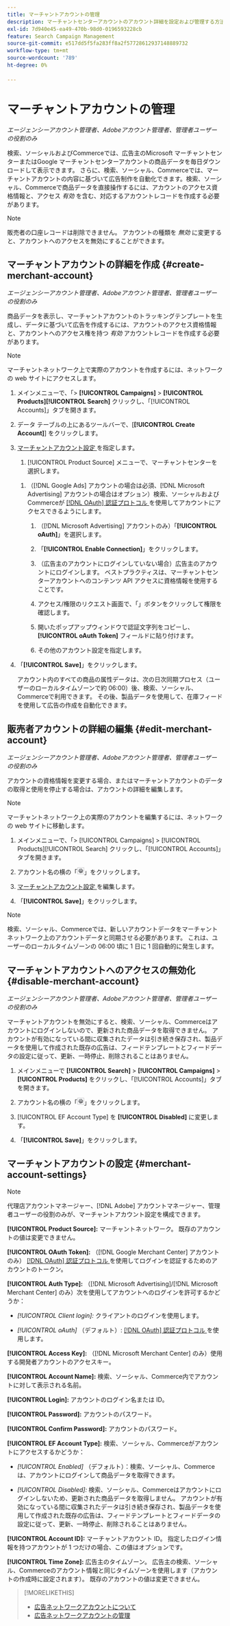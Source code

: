 ```yaml
---
title: マーチャントアカウントの管理
description: マーチャントセンターアカウントのアカウント詳細を設定および管理する方法について説明します。
exl-id: 7d940e45-ea49-470b-98d0-0196593228cb
feature: Search Campaign Management
source-git-commit: e517dd5f5fa283ff8a2f57728612937148889732
workflow-type: tm+mt
source-wordcount: '789'
ht-degree: 0%

---
```


# マーチャントアカウントの管理

*エージェンシーアカウント管理者、Adobeアカウント管理者、管理者ユーザーの役割のみ*

検索、ソーシャルおよびCommerceでは、広告主のMicrosoft マーチャントセンターまたはGoogle マーチャントセンターアカウントの商品データを毎日ダウンロードして表示できます。 さらに、検索、ソーシャル、Commerceでは、マーチャントアカウントの内容に基づいて広告制作を自動化できます。検索、ソーシャル、Commerceで商品データを直接操作するには、アカウントのアクセス資格情報と、アクセス *有効* を含む、対応するアカウントレコードを作成する必要があります。

>[!NOTE]
>
>販売者の口座レコードは削除できません。 アカウントの種類を *無効* に変更すると、アカウントへのアクセスを無効にすることができます。

## マーチャントアカウントの詳細を作成 {#create-merchant-account}

*エージェンシーアカウント管理者、Adobeアカウント管理者、管理者ユーザーの役割のみ*

商品データを表示し、マーチャントアカウントのトラッキングテンプレートを生成し、データに基づいて広告を作成するには、アカウントのアクセス資格情報と、アカウントへのアクセス権を持つ *有効* アカウントレコードを作成する必要があります。

>[!NOTE]
>
>マーチャントネットワーク上で実際のアカウントを作成するには、ネットワークの web サイトにアクセスします。

1. メインメニューで、「\> **[!UICONTROL Campaigns]** \> **[!UICONTROL Products]**&#x200B;**[!UICONTROL Search]** クリックし、「[!UICONTROL Accounts]」タブを開きます。

1. データ テーブルの上にあるツールバーで、[**[!UICONTROL Create Account]**] をクリックします。

1. [ マーチャントアカウント設定 ](#merchant-account-settings) を指定します。

   1. [!UICONTROL Product Source] メニューで、マーチャントセンターを選択します。

   <!--

   1. ([!DNL Meta Ads] accounts only) Log in to the [!DNL Meta Ads] account.

   And are there additional steps just for Meta? If so, create a separate procedure for it.
   
   -->

   1. （[!DNL Google Ads] アカウントの場合は必須、[!DNL Microsoft Advertising] アカウントの場合はオプション）検索、ソーシャルおよびCommerceが [[!DNL OAuth]  認証プロトコル ](https://oauth.net/2/) を使用してアカウントにアクセスできるようにします。

      1. （[!DNL Microsoft Advertising] アカウントのみ）「**[!UICONTROL oAuth]**」を選択します。

      1. 「**[!UICONTROL Enable Connection]**」をクリックします。

      1. （広告主のアカウントにログインしていない場合）広告主のアカウントにログインします。 ベストプラクティスは、マーチャントセンターアカウントへのコンテンツ API アクセスに資格情報を使用することです。

      1. アクセス/権限のリクエスト画面で、「」ボタンをクリックして権限を確認します。

      1. 開いたポップアップウィンドウで認証文字列をコピーし、**[!UICONTROL oAuth Token]** フィールドに貼り付けます。

      1. その他のアカウント設定を指定します。

1. 「**[!UICONTROL Save]**」をクリックします。

   アカウント内のすべての商品の属性データは、次の日次同期プロセス（ユーザーのローカルタイムゾーンで約 06:00）後、検索、ソーシャル、Commerceで利用できます。 その後、製品データを使用して、在庫フィードを使用して広告の作成を自動化できます。

## 販売者アカウントの詳細の編集 {#edit-merchant-account}

*エージェンシーアカウント管理者、Adobeアカウント管理者、管理者ユーザーの役割のみ*

アカウントの資格情報を変更する場合、またはマーチャントアカウントのデータの取得と使用を停止する場合は、アカウントの詳細を編集します。

>[!NOTE]
>
>マーチャントネットワーク上の実際のアカウントを編集するには、ネットワークの web サイトに移動します。

1. メインメニューで、「\> [!UICONTROL Campaigns] \> [!UICONTROL Products]&#x200B;**&#x200B;**&#x200B;[!UICONTROL Search] クリックし、「[!UICONTROL Accounts]」タブを開きます。

1. アカウント名の横の「![ 設定を表示/編集 ](/help/search-social-commerce/assets/settings.png " 設定を表示/編集 ")」をクリックします。

1. [ マーチャントアカウント設定 ](#merchant-account-settings) を編集します。

1. 「**[!UICONTROL Save]**」をクリックします。

>[!NOTE]
>
>検索、ソーシャル、Commerceでは、新しいアカウントデータをマーチャントネットワーク上のアカウントデータと同期させる必要があります。 これは、ユーザーのローカルタイムゾーンの 06:00 頃に 1 日に 1 回自動的に発生します。

## マーチャントアカウントへのアクセスの無効化 {#disable-merchant-account}

*エージェンシーアカウント管理者、Adobeアカウント管理者、管理者ユーザーの役割のみ*

マーチャントアカウントを無効にすると、検索、ソーシャル、Commerceはアカウントにログインしないので、更新された商品データを取得できません。 アカウントが有効になっている間に収集されたデータは引き続き保存され、製品データを使用して作成された既存の広告は、フィードテンプレートとフィードデータの設定に従って、更新、一時停止、削除されることはありません。

1. メインメニューで **[!UICONTROL Search]** \> **[!UICONTROL Campaigns]** \> **[!UICONTROL Products]** をクリックし、「[!UICONTROL Accounts]」タブを開きます。

1. アカウント名の横の「![ 設定を表示/編集 ](/help/search-social-commerce/assets/settings.png " 設定を表示/編集 ")」をクリックします。

1. [!UICONTROL EF Account Type] を **[!UICONTROL Disabled]** に変更します。

1. 「**[!UICONTROL Save]**」をクリックします。

## マーチャントアカウントの設定 {#merchant-account-settings}

>[!NOTE]
>
>代理店アカウントマネージャー、[!DNL Adobe] アカウントマネージャー、管理者ユーザーの役割のみが、マーチャントアカウント設定を構成できます。

**[!UICONTROL Product Source]:** マーチャントネットワーク。 既存のアカウントの値は変更できません。

**[!UICONTROL OAuth Token]:** （[!DNL Google Merchant Center] アカウントのみ） [[!DNL OAuth]  認証プロトコル ](https://oauth.net/2/) を使用してログインを認証するためのアカウントのトークン。

**[!UICONTROL Auth Type]:** （[!DNL Microsoft Advertising]/[!DNL Microsoft Merchant Center] のみ）次を使用してアカウントへのログインを許可するかどうか：

* *[!UICONTROL Client login]:* クライアントのログインを使用します。

* *[!UICONTROL oAuth]* （デフォルト）: [[!DNL OAuth]  認証プロトコル ](https://oauth.net/2/) を使用します。

**[!UICONTROL Access Key]:** （[!DNL Microsoft Merchant Center] のみ）使用する開発者アカウントのアクセスキー。

**[!UICONTROL Account Name]:** 検索、ソーシャル、Commerce内でアカウントに対して表示される名前。

**[!UICONTROL Login]:** アカウントのログイン名または ID。

**[!UICONTROL Password]:** アカウントのパスワード。

**[!UICONTROL Confirm Password]:** アカウントのパスワード。

**[!UICONTROL EF Account Type]:** 検索、ソーシャル、Commerceがアカウントにアクセスするかどうか：

* *[!UICONTROL Enabled]* （デフォルト）：検索、ソーシャル、Commerceは、アカウントにログインして商品データを取得できます。

* *[!UICONTROL Disabled]:* 検索、ソーシャル、Commerceはアカウントにログインしないため、更新された商品データを取得しません。 アカウントが有効になっている間に収集されたデータは引き続き保存され、製品データを使用して作成された既存の広告は、フィードテンプレートとフィードデータの設定に従って、更新、一時停止、削除されることはありません。

**[!UICONTROL Account ID]:** マーチャントアカウント ID。 指定したログイン情報を持つアカウントが 1 つだけの場合、この値はオプションです。

**[!UICONTROL Time Zone]:** 広告主のタイムゾーン。 広告主の検索、ソーシャル、Commerceのアカウント情報と同じタイムゾーンを使用します（アカウントの作成時に設定されます）。 既存のアカウントの値は変更できません。

>[!MORELIKETHIS]
>
>* [ 広告ネットワークアカウントについて ](ad-network-account-about.md)
>* [ 広告ネットワークアカウントの管理 ](ad-network-account-manage.md)
